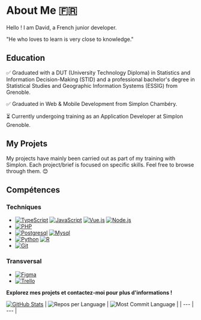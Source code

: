 # About Me 🇫🇷

Hello ! I am David, a French junior developer.

"He who loves to learn is very close to knowledge."

## Education

✅ Graduated with a DUT (University Technology Diploma) in Statistics and Information Decision-Making (STID) and a professional bachelor's degree in Statistical Studies and Geographic Information Systems (ESSIG) from Grenoble.

✅ Graduated in Web & Mobile Development from Simplon Chambéry.

⏳ Currently undergoing training as an Application Developer at Simplon Grenoble. 

## My Projets

My projects have mainly been carried out as part of my training with Simplon. Each project/brief is focused on specific skills. Feel free to browse through them. 😊

## Compétences
### Techniques

- [![TypeScript](https://img.shields.io/static/v1?label=&message=TypeScript&color=3178C6&logo=typescript&logoColor=FFFFFF)](https://www.typescriptlang.org/) [![JavaScript](https://img.shields.io/static/v1?label=&message=JavaScript&color=F7DF1E&logo=javascript&logoColor=FFFFFF)](https://www.javascript.com/) [![Vue.js](https://img.shields.io/static/v1?label=&message=Vue.js&color=4FC08D&logo=vuedotjs&logoColor=FFFFFF)](https://vuejs.org/) [![Node.js](https://img.shields.io/static/v1?label=&message=Node.js&color=339933&logo=nodedotjs&logoColor=FFFFFF)](https://nodejs.org/)
- [![PHP](https://img.shields.io/static/v1?label=&message=PHP&color=777BB4&logo=php&logoColor=FFFFFF)](https://www.php.net/)
- [![Postgresql](https://img.shields.io/badge/PostgreSQL-316192?style=for-the-badge&logo=postgresql&logoColor=white)](https://www.postgresql.org/) [![Mysql](https://img.shields.io/badge/MySQL-00000F?style=for-the-badge&logo=mysql&logoColor=white)](https://www.mysql.com)
- [![Python](https://img.shields.io/static/v1?label=&message=Python&color=3C78A9&logo=python&logoColor=FFFFFF)](https://www.python.org/) [![R](https://img.shields.io/badge/R-276DC3?style=for-the-badge&logo=r&logoColor=white)](https://www.r-project.org/)
- [![Git](https://img.shields.io/badge/GIT-E44C30?style=for-the-badge&logo=git&logoColor=white)](https://git-scm.com/)

### Transversal

- [![Figma](https://img.shields.io/badge/Figma-F24E1E?style=for-the-badge&logo=figma&logoColor=white)](https://www.figma.com/)
- [![Trello](https://img.shields.io/badge/Trello-0052CC?style=for-the-badge&logo=trello&logoColor=white)](https://trello.com/)


**Explorez mes projets et contactez-moi pour plus d'informations !**

 [![GitHub Stats](https://github-readme-stats.vercel.app/api?username=Vellanos&show_icons=true&include_all_commits=true&theme=buefy&hide_border=false)](https://github.com/anuraghazra/github-readme-stats)
| ![Repos per Language](http://github-profile-summary-cards.vercel.app/api/cards/repos-per-language?username=Vellanos&theme=github) | ![Most Commit Language](http://github-profile-summary-cards.vercel.app/api/cards/most-commit-language?username=Vellanos&theme=github) |
| --- | --- |